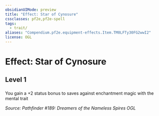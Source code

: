 ```yaml
---
obsidianUIMode: preview
title: "Effect: Star of Cynosure"
cssclasses: pf2e,pf2e-spell
tags:
  - trait/
aliases: "Compendium.pf2e.equipment-effects.Item.TM0LFTy30FG2wwI2"
license: OGL
---
```

# Effect: Star of Cynosure
## Level 1
### 






You gain a +2 status bonus to saves against enchantment magic with the mental trait

*Source: Pathfinder #189: Dreamers of the Nameless Spires*
*OGL*